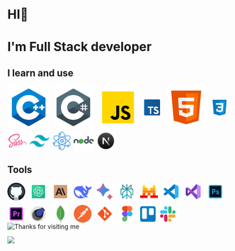 # HI👋

# I'm Full Stack developer

<!--I learn and use-->

## I learn and use

 <section style="display: flex; flex-wrap: wrap; gap: 5px; align-items: center;">
<img src='src\c++.svg'
alt="c++">
<img src='src\c-sharp.svg'
alt="c#">
<img src='src\javascript.svg'
alt="JS">
<img src='src\typescript.svg'
width="48"
alt="typescript">
<img src='src\html.svg'
alt="html">
<img src='src\css3.svg'
alt="css"
width="45"
height="45"
>
<img src='src\sass.svg'
alt="sass"
width="45"
height="45"
>
<img src='src/tailwind-css.svg'
alt="tailwind"
width="45"
height="45"
>
<img src='src\react.png'
alt="react"
width="45"
height="45"
>
<img src='src\nodejs.svg'
alt="nodeJS"
width="45"
height="45"
>
<img src='src\nextjs.svg'
alt="nextJS"
width="45"
height="45"
>

</section>

<!--tools-->

## Tools

<section style="display: flex; flex-wrap: wrap; gap: 10px; align-items: center;">
  <img src="src/github.svg" alt="github" width="40" height="40"> 
  <img src="src/chatGPT.svg" alt="chatGPT" width="40" height="40">
  <img src="src/claude.svg" alt="claude-AI" width="40" height="40">
  <img src="src/deepseek.svg" alt="deepseek-AI" width="40" height="40">
  <img src="src/gemini-AI.svg" alt="gemini-AI" width="40" height="40">
  <img src="src/perplexity-ai.svg" alt="perplexity-AI" width="40" height="40">
  <img src="src/mistral-AI.svg" alt="mistral-AI" width="40" height="40">
  <img src="src/vs-code.png" alt="vscode" width="40" height="40">
  <img src="src/visual-studio.svg" alt="VS" width="40" height="40">
  <img src="src/t-photoshop.svg" alt="photoshop" width="40" height="40">
  <img src="src/premiere-pro.svg" alt="Premiere Pro" width="40" height="40">
  <img src="src/cinema-4d.svg" alt="Cinema 4D" width="40" height="40">
  <img src="src/mongo.svg" alt="MongoDB" width="40" height="40">
  <img src="src/postman.svg" alt="Postman" width="40" height="40">
  <img src="src/git.svg" alt="git" width="40" height="40">
  <img src="src/figma.svg" alt="figma" width="40" height="40">
  <img src="src/trello.svg" alt="trello" width="35" height="35">
<img src="src/slack.svg" alt="sclack" width="35" height="35">
</section>

<!--gif-->
<section>
<img height="250" alt="Thanks for visiting me" width="100%" src="https://raw.githubusercontent.com/BrunnerLivio/brunnerlivio/master/images/marquee.svg" />
<p>
  <img src="https://capsule-render.vercel.app/api?type=waving&color=gradient&height=60&section=footer&width=100"/>
</p>
</section>
